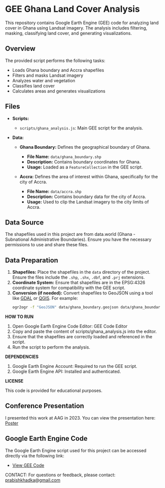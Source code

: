 # GEE Ghana Land Cover Analysis

This repository contains Google Earth Engine (GEE) code for analyzing land cover in Ghana using Landsat imagery. The analysis includes filtering, masking, classifying land cover, and generating visualizations.

## Overview

The provided script performs the following tasks:
- Loads Ghana boundary and Accra shapefiles
- Filters and masks Landsat imagery
- Analyzes water and vegetation
- Classifies land cover
- Calculates areas and generates visualizations

## Files

- **Scripts:**
  - `scripts/ghana_analysis.js`: Main GEE script for the analysis.

- **Data:**
  - **Ghana Boundary:** Defines the geographical boundary of Ghana.
    - **File Name:** `data/ghana_boundary.shp`
    - **Description:** Contains boundary coordinates for Ghana.
    - **Usage:** Loaded as a `FeatureCollection` in the GEE script.
  
  - **Accra:** Defines the area of interest within Ghana, specifically for the city of Accra.
    - **File Name:** `data/accra.shp`
    - **Description:** Contains boundary data for the city of Accra.
    - **Usage:** Used to clip the Landsat imagery to the city limits of Accra.

## Data Source

The shapefiles used in this project are from data.world (Ghana - Subnational Administrative Boundaries). Ensure you have the necessary permissions to use and share these files.

## Data Preparation

1. **Shapefiles:** Place the shapefiles in the `data` directory of the project. Ensure the files include the `.shp`, `.shx`, `.dbf`, and `.prj` extensions.
2. **Coordinate System:** Ensure that shapefiles are in the EPSG:4326 coordinate system for compatibility with the GEE script.
3. **Conversion (if needed):** Convert shapefiles to GeoJSON using a tool like [GDAL](https://gdal.org/) or [QGIS](https://qgis.org/). For example:
   ```bash
   ogr2ogr -f "GeoJSON" data/ghana_boundary.geojson data/ghana_boundary.shp


**HOW TO RUN**

1.	Open Google Earth Engine Code Editor: GEE Code Editor
2.	Copy and paste the content of scripts/ghana_analysis.js into the editor.
3.	Ensure that the shapefiles are correctly loaded and referenced in the script.
4.	Run the script to perform the analysis.

**DEPENDENCIES**

1.	Google Earth Engine Account: Required to run the GEE script.
2.	Google Earth Engine API: Installed and authenticated.

**LICENSE**

This code is provided for educational purposes.

## Conference Presentation

I presented this work at AAG in 2023. You can view the presentation here: [Poster](https://github.com/prabishkhadka/gee-ghana-analysis/blob/main/AAG_Final.pdf)

## Google Earth Engine Code

The Google Earth Engine script used for this project can be accessed directly via the following link:

- [View GEE Code](https://code.earthengine.google.com/48832d3c136b84b0c195d5aacaf4af85)

CONTACT: For questions or feedback, please contact: prabishkhadka@gmail.com 

